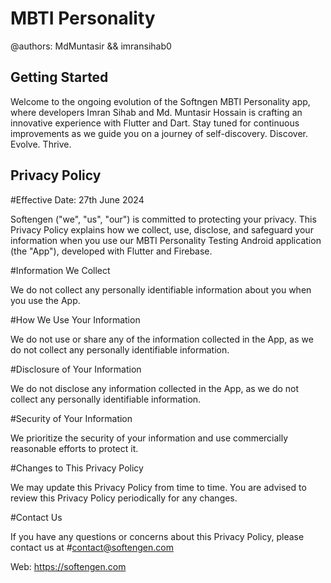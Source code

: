 # MBTI Personality
@authors: MdMuntasir && imransihab0

## Getting Started
Welcome to the ongoing evolution of the Softngen MBTI Personality app, where developers Imran Sihab and Md. Muntasir Hossain is crafting an innovative experience with Flutter and Dart. Stay tuned for continuous improvements as we guide you on a journey of self-discovery. Discover. Evolve. Thrive.

## Privacy Policy
#Effective Date: 27th June 2024

Softengen ("we", "us", "our") is committed to protecting your privacy. This Privacy Policy explains how we collect, use, disclose, and safeguard your information when you use our MBTI Personality Testing Android application (the "App"), developed with Flutter and Firebase.

#Information We Collect

We do not collect any personally identifiable information about you when you use the App.

#How We Use Your Information

We do not use or share any of the information collected in the App, as we do not collect any personally identifiable information.

#Disclosure of Your Information

We do not disclose any information collected in the App, as we do not collect any personally identifiable information.

#Security of Your Information

We prioritize the security of your information and use commercially reasonable efforts to protect it.

#Changes to This Privacy Policy

We may update this Privacy Policy from time to time. You are advised to review this Privacy Policy periodically for any changes.

#Contact Us

If you have any questions or concerns about this Privacy Policy, please contact us at 
#contact@softengen.com

Web: https://softengen.com
